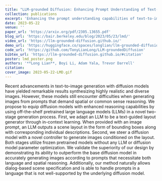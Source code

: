 ```yaml
---
title: "LLM-grounded Diffusion: Enhancing Prompt Understanding of Text-to-Image Diffusion Models with Large Language Models"
collection: publications
excerpt: 'Enhancing the prompt understanding capabilities of text-to-image diffusion models with large-language models for grounding.'
date: 2023-05-22
venue: ''
paper_url: 'https://arxiv.org/pdf/2305.13655.pdf'
blog_url: 'https://bair.berkeley.edu/blog/2023/05/23/lmd/'
video_url: 'https://llm-grounded-diffusion.github.io/'
demo_url: 'https://huggingface.co/spaces/longlian/llm-grounded-diffusion'
code_url: 'https://github.com/TonyLianLong/LLM-groundedDiffusion'
bibtex_url: 'https://llm-grounded-diffusion.github.io/#citation'
poster: lmd_poster.png
authors: '**Long Lian**, Boyi Li, Adam Yala, Trevor Darrell'
citation:
cover_image: 2023-05-22-LMD.gif
---
```

Recent advancements in text-to-image generation with diffusion models have yielded remarkable results synthesizing highly realistic and diverse images. However, these models still encounter difficulties when generating images from prompts that demand spatial or common sense reasoning. We propose to equip diffusion models with enhanced reasoning capabilities by using off-the-shelf pretrained large language models (LLMs) in a novel two-stage generation process. First, we adapt an LLM to be a text-guided layout generator through in-context learning. When provided with an image prompt, an LLM outputs a scene layout in the form of bounding boxes along with corresponding individual descriptions. Second, we steer a diffusion model with a novel controller to generate images conditioned on the layout. Both stages utilize frozen pretrained models without any LLM or diffusion model parameter optimization. We validate the superiority of our design by demonstrating its ability to outperform the base diffusion model in accurately generating images according to prompts that necessitate both language and spatial reasoning. Additionally, our method naturally allows dialog-based scene specification and is able to handle prompts in a language that is not well-supported by the underlying diffusion model.
